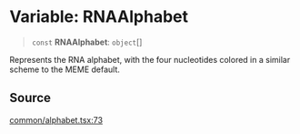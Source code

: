 # Variable: RNAAlphabet

> `const` **RNAAlphabet**: `object`[]

Represents the RNA alphabet, with the four nucleotides colored
in a similar scheme to the MEME default.

## Source

[common/alphabet.tsx:73](https://github.com/riyavsinha/logomakerjs/blob/1a68b30ba77ebc4d7364dc66477b45820dec335d/src/common/alphabet.tsx#L73)
